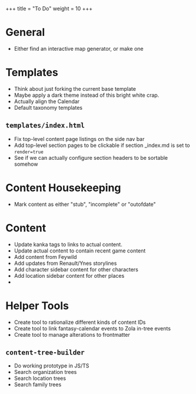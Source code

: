 +++
title = "To Do"
weight = 10
+++

# General
 - Either find an interactive map generator, or make one

# Templates
 - Think about just forking the current base template
 - Maybe apply a dark theme instead of this bright white crap.
 - Actually align the Calendar
 - Default taxonomy templates

## `templates/index.html`
 - Fix top-level content page listings on the side nav bar
 - Add top-level section pages to be clickable if section _index.md is set to `render=true`
 - See if we can actually configure section headers to be sortable somehow

# Content Housekeeping
 - Mark content as either "stub", "incomplete" or "outofdate"

# Content
 - Update kanka tags to links to actual content.
 - Update actual content to contain recent game content
 - Add content from Feywild
 - Add updates from Renault/Ynes storylines
 - Add character sidebar content for other characters
 - Add location sidebar content for other places
 - 

# Helper Tools
 - Create tool to rationalize different kinds of content IDs 
 - Create tool to link fantasy-calendar events to Zola in-tree events
 - Create tool to manage alterations to frontmatter

## `content-tree-builder`
 - Do working prototype in JS/TS
 - Search organization trees
 - Search location trees
 - Search family trees

